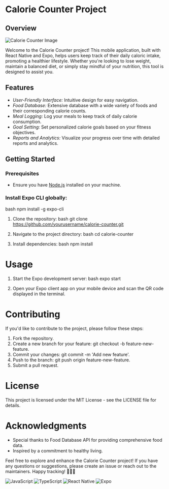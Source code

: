 # Calorie Counter Project

## Overview

![Calorie Counter Image](path/to/your/image.png)

Welcome to the Calorie Counter project! This mobile application, built with React Native and Expo, helps users keep track of their daily caloric intake, promoting a healthier lifestyle. Whether you're looking to lose weight, maintain a balanced diet, or simply stay mindful of your nutrition, this tool is designed to assist you.


## Features

- *User-Friendly Interface:* Intuitive design for easy navigation.
- *Food Database:* Extensive database with a wide variety of foods and their corresponding calorie counts.
- *Meal Logging:* Log your meals to keep track of daily calorie consumption.
- *Goal Setting:* Set personalized calorie goals based on your fitness objectives.
- *Reports and Analytics:* Visualize your progress over time with detailed reports and analytics.

## Getting Started

### Prerequisites

- Ensure you have [Node.js](https://nodejs.org/) installed on your machine.

### Install Expo CLI globally:

bash
npm install -g expo-cli

1. Clone the repository:
bash
git clone https://github.com/yourusername/calorie-counter.git

2. Navigate to the project directory:
bash
cd calorie-counter

3. Install dependencies:
bash
npm install

#   Usage
1. Start the Expo development server:
bash
expo start

2. Open your Expo client app on your mobile device and scan the QR code displayed in the terminal.

# Contributing
If you'd like to contribute to the project, please follow these steps:

1. Fork the repository.
2. Create a new branch for your feature: git checkout -b feature-new-feature.
3. Commit your changes: git commit -m 'Add new feature'.
4. Push to the branch: git push origin feature-new-feature.
5. Submit a pull request.

# License
This project is licensed under the MIT License - see the LICENSE file for details.

# Acknowledgments
<ul>
<li> Special thanks to Food Database API for providing comprehensive food data. </li>
<li>Inspired by a commitment to healthy living.</li>
</ul>
Feel free to explore and enhance the Calorie Counter project! If you have any questions or suggestions, please create an issue or reach out to the maintainers. Happy tracking! 🥦🏋‍♂

![JavaScript](https://img.shields.io/badge/javascript-%23323330.svg?style=for-the-badge&logo=javascript&logoColor=%23F7DF1E)
![TypeScript](https://img.shields.io/badge/typescript-%23007ACC.svg?style=for-the-badge&logo=typescript&logoColor=white)
![React Native](https://img.shields.io/badge/react_native-%2320232a.svg?style=for-the-badge&logo=react&logoColor=%2361DAFB)
![Expo](https://img.shields.io/badge/expo-1C1E24?style=for-the-badge&logo=expo&logoColor=#D04A37)